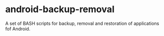 # android-backup-removal
A set of BASH scripts for backup, removal and restoration of applications fof Android.
